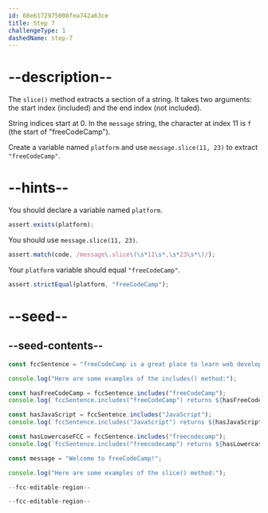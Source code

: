 ```yaml
---
id: 68e6172975008fea742a63ce
title: Step 7
challengeType: 1
dashedName: step-7
---
```


# --description--

The `slice()` method extracts a section of a string. It takes two arguments: the start index (included) and the end index (not included).

String indices start at 0. In the `message` string, the character at index 11 is `f` (the start of "freeCodeCamp").

Create a variable named `platform` and use `message.slice(11, 23)` to extract `"freeCodeCamp"`.

# --hints--

You should declare a variable named `platform`.

```js
assert.exists(platform);
```

You should use `message.slice(11, 23)`.

```js
assert.match(code, /message\.slice\(\s*11\s*,\s*23\s*\)/);
```

Your `platform` variable should equal `"freeCodeCamp"`.

```js
assert.strictEqual(platform, "freeCodeCamp");
```

# --seed--

## --seed-contents--

```js
const fccSentence = "freeCodeCamp is a great place to learn web development.";

console.log("Here are some examples of the includes() method:");

const hasFreeCodeCamp = fccSentence.includes("freeCodeCamp");
console.log(`fccSentence.includes("freeCodeCamp") returns ${hasFreeCodeCamp} because the word "freeCodeCamp" is in the sentence.`);

const hasJavaScript = fccSentence.includes("JavaScript");
console.log(`fccSentence.includes("JavaScript") returns ${hasJavaScript} because the word "JavaScript" is not in the sentence.`);

const hasLowercaseFCC = fccSentence.includes("freecodecamp");
console.log(`fccSentence.includes("freecodecamp") returns ${hasLowercaseFCC} because includes is case-sensitive.`);

const message = "Welcome to freeCodeCamp!";

console.log("Here are some examples of the slice() method:");

--fcc-editable-region--

--fcc-editable-region--
```
